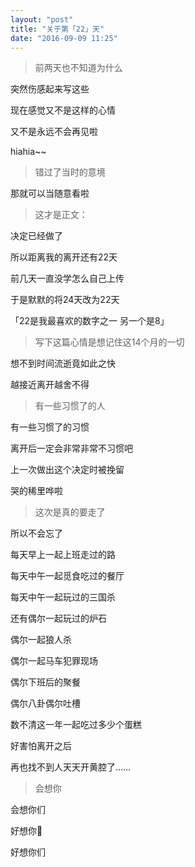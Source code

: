 ```yaml
---
layout: "post"
title: "关于第「22」天"
date: "2016-09-09 11:25"
---
```

>前两天也不知道为什么

突然伤感起来写这些

现在感觉又不是这样的心情

又不是永远不会再见啦

hiahia~~


>错过了当时的意境

那就可以当随意看啦


>这才是正文：

决定已经做了

所以距离我的离开还有22天

前几天一直没学怎么自己上传

于是默默的将24天改为22天

「22是我最喜欢的数字之一  另一个是8」


>写下这篇心情是想记住这14个月的一切

想不到时间流逝竟如此之快

越接近离开越舍不得

>有一些习惯了的人

有一些习惯了的习惯

离开后一定会非常非常不习惯吧

上一次做出这个决定时被挽留

哭的稀里哗啦

>这次是真的要走了

所以不会忘了

每天早上一起上班走过的路

每天中午一起觅食吃过的餐厅

每天中午一起玩过的三国杀

还有偶尔一起玩过的炉石

偶尔一起狼人杀

偶尔一起马车犯罪现场

偶尔下班后的聚餐

偶尔八卦偶尔吐槽

数不清这一年一起吃过多少个蛋糕

好害怕离开之后

再也找不到人天天开黄腔了……

>会想你

会想你们

好想你💋

好想你们
